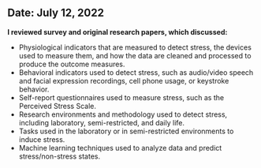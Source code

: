 ## Date: July 12, 2022

**I reviewed survey and original research papers, which discussed:**
* Physiological indicators that are measured to detect stress, the devices used to measure them, and how the data are cleaned and processed to produce the outcome measures.
* Behavioral indicators used to detect stress, such as audio/video speech and facial expression recordings, cell phone usage, or keystroke behavior.
* Self-report questionnaires used to measure stress, such as the Perceived Stress Scale.
* Research environments and methodology used to detect stress, including laboratory, semi-restricted, and daily life.
* Tasks used in the laboratory or in semi-restricted environments to induce stress.
* Machine learning techniques used to analyze data and predict stress/non-stress states.
